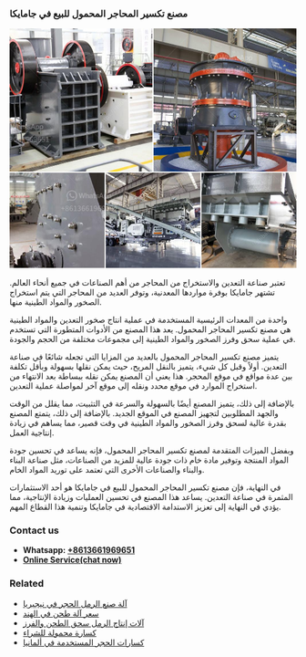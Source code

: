 <h3>مصنع تكسير المحاجر المحمول للبيع في جامايكا</h3><img src='1701853565.jpg' alt=''><p>تعتبر صناعة التعدين والاستخراج من المحاجر من أهم الصناعات في جميع أنحاء العالم. تشتهر جامايكا بوفرة مواردها المعدنية، وتوفر العديد من المحاجر التي يتم استخراج الصخور والمواد الطينية منها. </p><p>واحدة من المعدات الرئيسية المستخدمة في عملية انتاج صخور التعدين والمواد الطينية هي مصنع تكسير المحاجر المحمول. يعد هذا المصنع من الأدوات المتطورة التي تستخدم في عملية سحق وفرز الصخور والمواد الطينية إلى مجموعات مختلفة من الحجم والجودة. </p><p>يتميز مصنع تكسير المحاجر المحمول بالعديد من المزايا التي تجعله شائعًا في صناعة التعدين. أولاً وقبل كل شيء، يتميز بالنقل المريح، حيث يمكن نقلها بسهولة وبأقل تكلفة بين عدة مواقع في موقع المحجر. هذا يعني أن المصنع يمكن نقله ببساطة بعد الانتهاء من استخراج الموارد في موقع محدد ونقله إلى موقع آخر لمواصلة عملية التعدين.</p><p>بالإضافة إلى ذلك، يتميز المصنع أيضًا بالسهولة والسرعة في التثبيت، مما يقلل من الوقت والجهد المطلوبين لتجهيز المصنع في الموقع الجديد. بالإضافة إلى ذلك، يتمتع المصنع بقدرة عالية لسحق وفرز الصخور والمواد الطينية في وقت قصير، مما يساهم في زيادة إنتاجية العمل. </p><p>وبفضل الميزات المتقدمة لمصنع تكسير المحاجر المحمول، فإنه يساعد في تحسين جودة المواد المنتجة وتوفير مادة خام ذات جودة عالية للمزيد من الصناعات، مثل صناعة البناء والبناء والصناعات الأخرى التي تعتمد على توريد المواد الخام. </p><p>في النهاية، فإن مصنع تكسير المحاجر المحمول للبيع في جامايكا هو أحد الاستثمارات المثمرة في صناعة التعدين. يساعد هذا المصنع في تحسين العمليات وزيادة الإنتاجية، مما يؤدي في النهاية إلى تعزيز الاستدامة الاقتصادية في جامايكا وتنمية هذا القطاع المهم.</p><h3>Contact us</h3><ul><li><strong>Whatsapp:&nbsp;<a href="https://wa.me/8613661969651">+8613661969651</a></strong></li><li><a href="https://swt.shibang-china.com/?git&amp;zhl&amp;مصنع تكسير المحاجر المحمول للبيع في جامايكا"><strong>Online Service(chat now)</strong></a></li></ul><h3>Related</h3><ul><li><a href='آلة صنع الرمل الحجر في نيجيريا.md'>آلة صنع الرمل الحجر في نيجيريا</a></li><li><a href='سعر آلة طحن في الهند.md'>سعر آلة طحن في الهند</a></li><li><a href='آلات إنتاج الرمل سحق الطحن والفرز.md'>آلات إنتاج الرمل سحق الطحن والفرز</a></li><li><a href='كسارة محمولة للشراء.md'>كسارة محمولة للشراء</a></li><li><a href='كسارات الحجر المستخدمة في ألمانيا.md'>كسارات الحجر المستخدمة في ألمانيا</a></li></ul>